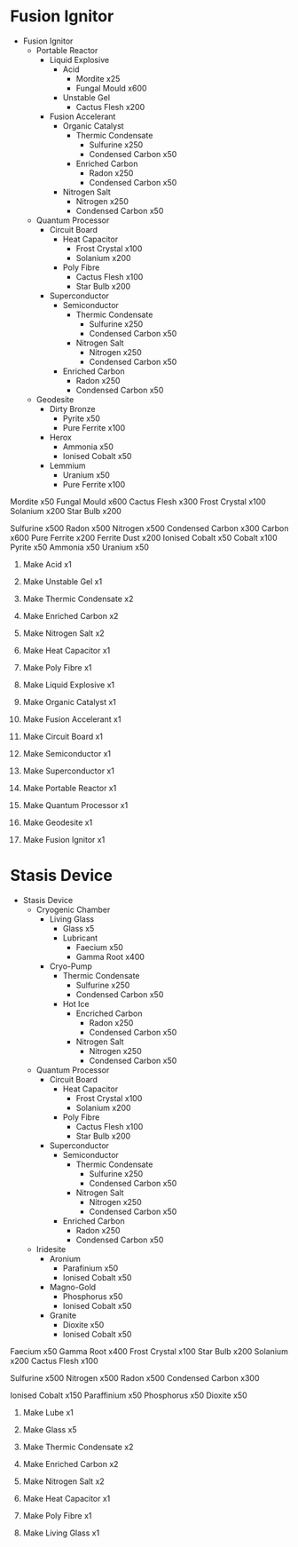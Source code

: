 # Fusion Ignitor
- Fusion Ignitor
	- Portable Reactor
		- Liquid Explosive
			- Acid
				- Mordite x25
				- Fungal Mould x600
			- Unstable Gel
				- Cactus Flesh x200
		- Fusion Accelerant
			- Organic Catalyst
				- Thermic Condensate
					- Sulfurine x250
					- Condensed Carbon x50
				- Enriched Carbon
					- Radon x250
					- Condensed Carbon x50
			- Nitrogen Salt
				- Nitrogen x250
				- Condensed Carbon x50
	- Quantum Processor
		- Circuit Board
			- Heat Capacitor
				- Frost Crystal x100
				- Solanium x200
			- Poly Fibre
				- Cactus Flesh x100
				- Star Bulb x200
		- Superconductor
			- Semiconductor
				- Thermic Condensate
					- Sulfurine x250
					- Condensed Carbon x50
				- Nitrogen Salt
					- Nitrogen x250
					- Condensed Carbon x50
			- Enriched Carbon
				- Radon x250
				- Condensed Carbon x50
	- Geodesite
		- Dirty Bronze
			- Pyrite x50
			- Pure Ferrite x100
		- Herox
			- Ammonia x50
			- Ionised Cobalt x50
		- Lemmium
			- Uranium x50
			- Pure Ferrite x100

Mordite x50
Fungal Mould x600
Cactus Flesh x300
Frost Crystal x100
Solanium x200
Star Bulb x200

Sulfurine x500
Radon x500
Nitrogen x500
Condensed Carbon x300
	Carbon x600
Pure Ferrite x200
	Ferrite Dust x200
Ionised Cobalt x50
	Cobalt x100
Pyrite x50
Ammonia x50
Uranium x50 

1. Make Acid x1
2. Make Unstable Gel x1
3. Make Thermic Condensate x2
4. Make Enriched Carbon x2
5. Make Nitrogen Salt x2
6. Make Heat Capacitor x1
7. Make Poly Fibre x1

9. Make Liquid Explosive x1
10. Make Organic Catalyst x1
11. Make Fusion Accelerant x1
12. Make Circuit Board x1
13. Make Semiconductor x1
14. Make Superconductor x1

16. Make Portable Reactor x1
17. Make Quantum Processor x1
18. Make Geodesite x1

20. Make Fusion Ignitor x1

# Stasis Device
- Stasis Device
	- Cryogenic Chamber
		- Living Glass
			- Glass x5
			- Lubricant
				- Faecium x50
				- Gamma Root x400
		- Cryo-Pump
			- Thermic Condensate
				- Sulfurine x250
				- Condensed Carbon x50
			- Hot Ice
				- Encriched Carbon
					- Radon x250
					- Condensed Carbon x50
				- Nitrogen Salt
					- Nitrogen x250
					- Condensed Carbon x50
	- Quantum Processor
		- Circuit Board
			- Heat Capacitor
				- Frost Crystal x100
				- Solanium x200
			- Poly Fibre
				- Cactus Flesh x100
				- Star Bulb x200
		- Superconductor
			- Semiconductor
				- Thermic Condensate
					- Sulfurine x250
					- Condensed Carbon x50
				- Nitrogen Salt
					- Nitrogen x250
					- Condensed Carbon x50
			- Enriched Carbon
				- Radon x250
				- Condensed Carbon x50
	- Iridesite
		- Aronium
			- Parafinium x50
			- Ionised Cobalt x50
		- Magno-Gold
			- Phosphorus x50
			- Ionised Cobalt x50
		- Granite
			- Dioxite x50
			- Ionised Cobalt x50

Faecium x50
Gamma Root x400
Frost Crystal x100
Star Bulb x200
Solanium x200
Cactus Flesh x100

Sulfurine x500
Nitrogen x500
Radon x500
Condensed Carbon x300

Ionised Cobalt x150
Paraffinium x50
Phosphorus x50
Dioxite x50

1. Make Lube x1
2. Make Glass x5
3. Make Thermic Condensate x2
4. Make Enriched Carbon x2
5. Make Nitrogen Salt x2
6. Make Heat Capacitor x1
7. Make Poly Fibre x1

9. Make Living Glass x1